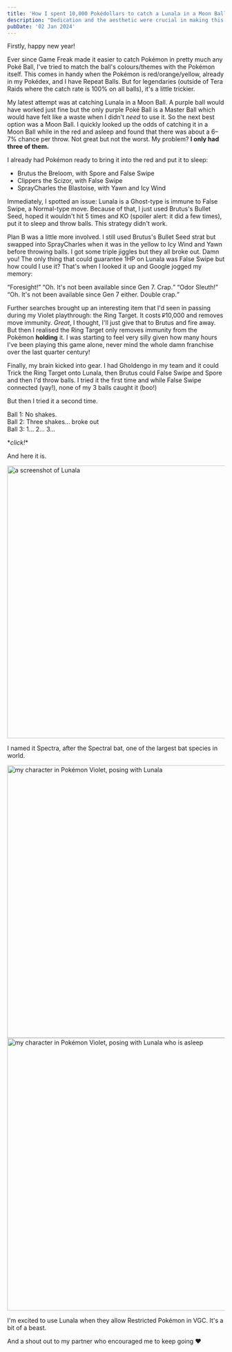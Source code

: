 ```yaml
---
title: 'How I spent 10,000 Pokédollars to catch a Lunala in a Moon Ball'
description: "Dedication and the aesthetic were crucial in making this work."
pubDate: '02 Jan 2024'
---
```


Firstly, happy new year!

Ever since Game Freak made it easier to catch Pokémon in pretty much any Poké Ball, I've tried to match the ball's colours/themes with the Pokémon itself. This comes in handy when the Pokémon is red/orange/yellow, already in my Pokédex, and I have Repeat Balls. But for legendaries (outside of Tera Raids where the catch rate is 100% on all balls), it's a little trickier.

My latest attempt was at catching Lunala in a Moon Ball. A purple ball would have worked just fine but the only purple Poké Ball is a Master Ball which would have felt like a waste when I didn't _need_ to use it. So the next best option was a Moon Ball. I quickly looked up the odds of catching it in a Moon Ball while in the red and asleep and found that there was about a 6–7% chance per throw. Not great but not the worst. My problem? **I only had three of them.**

I already had Pokémon ready to bring it into the red and put it to sleep:

* Brutus the Breloom, with Spore and False Swipe
* Clippers the Scizor, with False Swipe
* SprayCharles the Blastoise, with Yawn and Icy Wind

Immediately, I spotted an issue: Lunala is a Ghost-type is immune to False Swipe, a Normal-type move. Because of that, I just used Brutus's Bullet Seed, hoped it wouldn't hit 5 times and KO (spoiler alert: it did a few times), put it to sleep and throw balls. This strategy didn't work.

Plan B was a little more involved. I still used Brutus's Bullet Seed strat but swapped into SprayCharles when it was in the yellow to Icy Wind and Yawn before throwing balls. I got some triple jiggles but they all broke out. Damn you! The only thing that could guarantee 1HP on Lunala was False Swipe but how could I use it? That's when I looked it up and Google jogged my memory:

<q>Foresight!</q>
<q>Oh. It's not been available since Gen 7. Crap.</q>
<q>Odor Sleuth!</q>
<q>Oh. It's not been available since Gen 7 either. Double crap.</q>

Further searches brought up an interesting item that I'd seen in passing during my Violet playthrough: the Ring Target. It costs <svg xmlns="http://www.w3.org/2000/svg" width="7.25" height="10" viewBox="0 0 72.5 100"><title>Pokédollar symbol</title><desc>A Pokédollar symbol, similar to the Japanese yen symbol or Russian ruble.</desc><path style="fill-rule:evenodd" fill="#472a2d" stroke="#472a2d" stroke-width="2" d="m 5,61 -5,0 0,10 5,0 0,6 -5,0 0,10 5,0 0,13 10,0 0,-13 38,0 0,-10 -38,0 0,-6 38,0 0,-10 -38,0 0,-6 30,0 C 60.187841,55 72.499988,42.68783 72.499988,27.5 72.499988,12.31217 60.187841,0 45,0 L 5,0 C 4.4936324,24.995341 5,47.667156 5,61 Z M 15,45 45,45 C 54.66499,45 62.499992,37.164983 62.499992,27.5 62.499992,17.835017 54.66499,10 45,10 l -30,0 z" /></svg>10,000 and removes move immunity. _Great_, I thought, I'll just give that to Brutus and fire away. But then I realised the Ring Target only removes immunity from the Pokémon **holding** it. I was starting to feel very silly given how many hours I've been playing this game alone, never mind the whole damn franchise over the last quarter century!

Finally, my brain kicked into gear. I had Gholdengo in my team and it could Trick the Ring Target onto Lunala, then Brutus could False Swipe and Spore and then I'd throw balls. I tried it the first time and while False Swipe connected (yay!), none of my 3 balls caught it (boo!)

But then I tried it a second time.

Ball 1: No shakes.  
Ball 2: Three shakes... broke out  
Ball 3: 1... 2... 3...  

\*_click!_\*

And here it is.

<div class="img-center">
	<img src="/images/spectra-lunala.jpeg" alt="a screenshot of Lunala" width="630px"/>
</div>

I named it Spectra, after the Spectral bat, one of the largest bat species in world.

<div class="img-center">
	<img src="/images/me-lunala-pose-1.jpeg" alt="my character in Pokémon Violet, posing with Lunala" width="630px"/>
</div>

<div class="img-center">
	<img src="/images/me-lunala-pose-2.jpeg" alt="my character in Pokémon Violet, posing with Lunala who is asleep" width="630px"/>
</div>

I'm excited to use Lunala when they allow Restricted Pokémon in VGC. It's a bit of a beast.

And a shout out to my partner who encouraged me to keep going ❤️